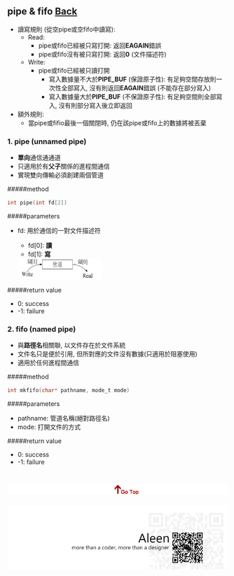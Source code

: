 ## pipe & fifo [Back](./../IPC.md)
- 讀寫規則 (從空pipe或空fifo中讀寫):
	- Read:
		- pipe或fifo已經被只寫打開: 返回**EAGAIN**錯誤
		- pipe或fifo沒有被只寫打開: 返回**0** (文件描述符)
	- Write:
		- pipe或fifo已經被只讀打開
			- 寫入數據量不大於**PIPE_BUF** (保證原子性): 有足夠空間存放則一次性全部寫入, 沒有則返回**EAGAIN**錯誤 (不能存在部分寫入)
			- 寫入數據量大於**PIPE_BUF** (不保證原子性): 有足夠空間則全部寫入, 沒有則部分寫入後立即返回
- 額外規則:
	- 當pipe或fifio最後一個關閉時, 仍在該pipe或fifo上的數據將被丟棄 

### 1. pipe (unnamed pipe)
- **單向**通信通通道
- 只適用於有**父子**關係的進程間通信
- 實現雙向傳輸必須創建兩個管道

#####method
```c
int pipe(int fd[2])
```

#####parameters
- fd: 用於通信的一對文件描述符
	- fd[0]: **讀**
	- fd[1]: **寫**
	
	<img src="./pipe.png" width="40%">

#####return value
- 0: success
- -1: failure

### 2. fifo (named pipe)
- 與**路徑名**相關聯, 以文件存在於文件系統
- 文件名只是便於引用, 但所對應的文件沒有數據(只適用於阻塞使用)
- 適用於任何進程間通信

#####method
```c
int mkfifo(char* pathname, mode_t mode)
```

#####parameters
- pathname: 管道名稱(絕對路徑名)
- mode: 打開文件的方式

#####return value
- 0: success
- -1: failure


<a href="#" style="left:200px;"><img src="./../../../../pic/gotop.png"></a>
=====
<a href="http://aleen42.github.io/" target="_blank" ><img src="./../../../../pic/tail.gif"></a>
